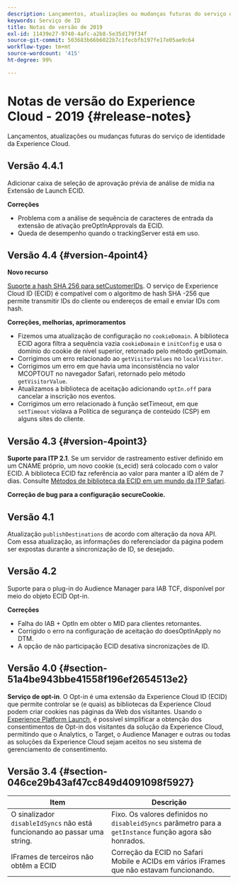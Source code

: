 ```yaml
---
description: Lançamentos, atualizações ou mudanças futuras do serviço de identidade da Experience Cloud.
keywords: Serviço de ID
title: Notas de versão de 2019
exl-id: 11439e27-9740-4afc-a2b8-5e35d179f34f
source-git-commit: 503683b66b6022b7c1fecbfb197fe17e05ae9c64
workflow-type: tm+mt
source-wordcount: '415'
ht-degree: 99%

---
```


# Notas de versão do Experience Cloud - 2019 {#release-notes}

Lançamentos, atualizações ou mudanças futuras do serviço de identidade da Experience Cloud.

## Versão 4.4.1

Adicionar caixa de seleção de aprovação prévia de análise de mídia na Extensão de Launch ECID.

**Correções**

* Problema com a análise de sequência de caracteres de entrada da extensão de ativação preOptInApprovals da ECID.
* Queda de desempenho quando o trackingServer está em uso.

## Versão 4.4 {#version-4point4}

**Novo recurso**

[Suporte a hash SHA 256 para setCustomerIDs](/help/reference/hashing-support.md). O serviço de Experience Cloud ID (ECID) é compatível com o algoritmo de hash SHA -256 que permite transmitir IDs do cliente ou endereços de email e enviar IDs com hash.

**Correções, melhorias, aprimoramentos**

* Fizemos uma atualização de configuração no `cookieDomain`. A biblioteca ECID agora filtra a sequência vazia `cookieDomain` e `initConfig` e usa o domínio do cookie de nível superior, retornado pelo método getDomain.
* Corrigimos um erro relacionado ao `getVisitorValues` no `localVisitor`.
* Corrigimos um erro em que havia uma inconsistência no valor MCOPTOUT no navegador Safari, retornado pelo método `getVisitorValue`.
* Atualizamos a biblioteca de aceitação adicionando `optIn.off` para cancelar a inscrição nos eventos.
* Corrigimos um erro relacionado à função setTimeout, em que `setTimeout` violava a Política de segurança de conteúdo (CSP) em alguns sites do cliente.

## Versão 4.3 {#version-4point3}

**Suporte para ITP 2.1**. Se um servidor de rastreamento estiver definido em um CNAME próprio, um novo cookie (s_ecid) será colocado com o valor ECID. A biblioteca ECID faz referência ao valor para manter a ID além de 7 dias. Consulte [Métodos de biblioteca da ECID em um mundo da ITP Safari](/help/reference/ecid-library-methods.md).

**Correção de bug para a configuração secureCookie.**

## Versão 4.1

Atualização `publishDestinations` de acordo com alteração da nova API. Com essa atualização, as informações do referenciador da página podem ser expostas durante a sincronização de ID, se desejado.

## Versão 4.2

Suporte para o plug-in do Audience Manager para IAB TCF, disponível por meio do objeto ECID Opt-in.

**Correções**

* Falha do IAB + OptIn em obter o MID para clientes retornantes.
* Corrigido o erro na configuração de aceitação do doesOptInApply no DTM.
* A opção de não participação ECID desativa sincronizações de ID.

## Versão 4.0 {#section-51a4be943bbe41558f196ef2654513e2}

**Serviço de opt-in**. O Opt-in é uma extensão da Experience Cloud ID (ECID) que permite controlar se (e quais) as bibliotecas da Experience Cloud podem criar cookies nas páginas da Web dos visitantes. Usando o [Experience Platform Launch](https://experienceleague.adobe.com/docs/experience-platform/tags/home.html?lang=pt-BR), é possível simplificar a obtenção dos consentimentos de Opt-in dos visitantes da solução da Experience Cloud, permitindo que o Analytics, o Target, o Audience Manager e outras ou todas as soluções da Experience Cloud sejam aceitos no seu sistema de gerenciamento de consentimento.

## Versão 3.4 {#section-046ce29b43af47cc849d4091098f5927}

| Item | Descrição |
|---|---|
| O sinalizador `disableIdSyncs` não está funcionando ao passar uma string. | Fixo. Os valores definidos no `disableidSyncs` parâmetro para a `getInstance` função agora são honrados. |
| IFrames de terceiros não obtêm a ECID | Correção da ECID no Safari Mobile e ACIDs em vários iFrames que não estavam funcionando. |
